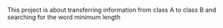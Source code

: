 This project is about transferring information from class A to class B and searching for the word minimum length

